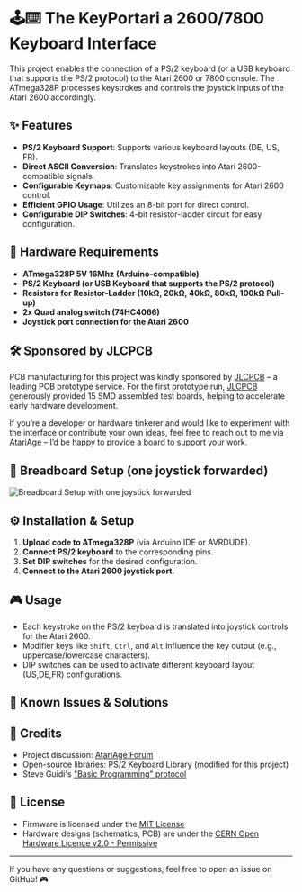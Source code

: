 # 🕹️⌨️ The KeyPortari a 2600/7800 Keyboard Interface

This project enables the connection of a PS/2 keyboard (or a USB keyboard that supports the PS/2 protocol) to the Atari 2600 or 7800 console. The ATmega328P processes keystrokes and controls the joystick inputs of the Atari 2600 accordingly.

## ✨ Features
- **PS/2 Keyboard Support**: Supports various keyboard layouts (DE, US, FR).
- **Direct ASCII Conversion**: Translates keystrokes into Atari 2600-compatible signals.
- **Configurable Keymaps**: Customizable key assignments for Atari 2600 control.
- **Efficient GPIO Usage**: Utilizes an 8-bit port for direct control.
- **Configurable DIP Switches**: 4-bit resistor-ladder circuit for easy configuration.

## 🔌 Hardware Requirements
- **ATmega328P 5V 16Mhz (Arduino-compatible)**
- **PS/2 Keyboard (or USB Keyboard that supports the PS/2 protocol)**
- **Resistors for Resistor-Ladder (10kΩ, 20kΩ, 40kΩ, 80kΩ, 100kΩ Pull-up)**
- **2x Quad analog switch (74HC4066)**
- **Joystick port connection for the Atari 2600**

## 🛠️ Sponsored by JLCPCB
PCB manufacturing for this project was kindly sponsored by [JLCPCB](https://jlcpcb.com/?from=KEYPORTARI) – a leading PCB prototype service.
For the first prototype run, [JLCPCB](https://jlcpcb.com/?from=KEYPORTARI) generously provided 15 SMD assembled test boards, helping to accelerate early hardware development.

If you’re a developer or hardware tinkerer and would like to experiment with the interface or contribute your own ideas, feel free to reach out to me via [AtariAge](https://forums.atariage.com/topic/380359-the-keyportari-a-keyboard-interface-for-the-atari-26007800/page/4/#findComment-5660044) – I’d be happy to provide a board to support your work.

## 🧪 Breadboard Setup (one joystick forwarded)
![Breadboard Setup with one joystick forwarded](https://github.com/Al-Nafuur/Keyboard-2600/blob/main/docs/Breadboard_v3.png)


## ⚙️ Installation & Setup
1. **Upload code to ATmega328P** (via Arduino IDE or AVRDUDE).
2. **Connect PS/2 keyboard** to the corresponding pins.
3. **Set DIP switches** for the desired configuration.
4. **Connect to the Atari 2600 joystick port**.

## 🎮 Usage
- Each keystroke on the PS/2 keyboard is translated into joystick controls for the Atari 2600.
- Modifier keys like `Shift`, `Ctrl`, and `Alt` influence the key output (e.g., uppercase/lowercase characters).
- DIP switches can be used to activate different keyboard layout (US,DE,FR) configurations.

## 🐞 Known Issues & Solutions

## 🙏 Credits
- Project discussion: [AtariAge Forum](https://forums.atariage.com/topic/380359-keyboard-interface-for-the-atari-2600/)
- Open-source libraries: PS/2 Keyboard Library (modified for this project)
- Steve Guidi's ["Basic Programming" protocol](https://github.com/SteveGuidi/video-companion-media/tree/main/2021.06.09%20-%20Atari%202600%20Keyboard)

## 📄 License
- Firmware is licensed under the [MIT License](LICENSE)
- Hardware designs (schematics, PCB) are under the [CERN Open Hardware Licence v2.0 - Permissive](LICENSE-HARDWARE)

---
If you have any questions or suggestions, feel free to open an issue on GitHub! 🎮

